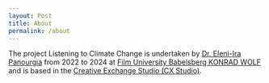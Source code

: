 ```yaml
---
layout: Post
title: About
permalink: /about
---
```


The project Listening to Climate Change is undertaken by <a href="https://eleniirapanourgia.com/">Dr. Eleni-Ira Panourgia</a> from 2022 to 2024 at <a href="https://www.filmuniversitaet.de/">Film University Babelsberg KONRAD WOLF</a> and is based in the <a href="https://www.filmuniversitaet.de/filmuni/institute/cxstudio">Creative Exchange Studio (CX Studio)</a>.
